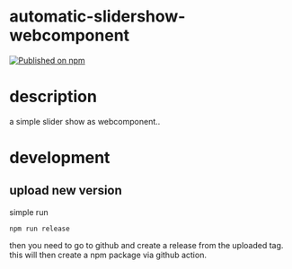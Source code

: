 # automatic-slidershow-webcomponent

[![Published on npm](https://img.shields.io/npm/v/@node-projects/automatic-slidershow-webcomponent.svg?logo=npm)](https://www.npmjs.com/package/@node-projects/automatic-slidershow-webcomponent)
 
# description
a simple slider show as webcomponent..

# development
## upload new version
simple run
  
    npm run release

then you need to go to github and create a release from the uploaded tag.
this will then create a npm package via github action.
